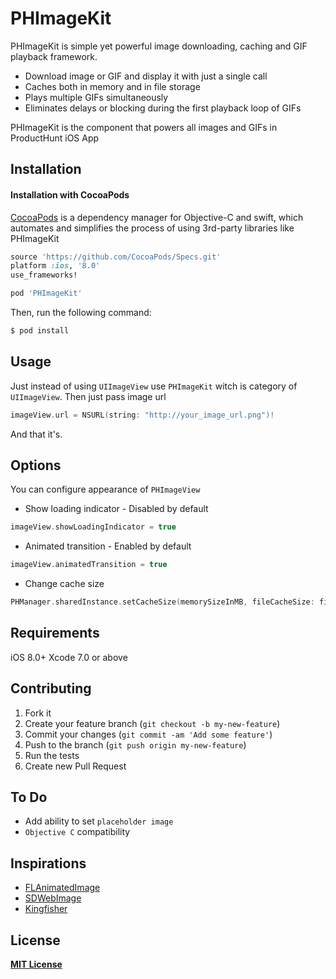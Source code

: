 # PHImageKit

PHImageKit is simple yet powerful image downloading, caching and GIF playback framework. 

- Download image or GIF and display it with just a single call
- Caches both in memory and in file storage
- Plays multiple GIFs simultaneously
- Eliminates delays or blocking during the first playback loop of GIFs

PHImageKit is the component that powers all images and GIFs in ProductHunt iOS App

## Installation

#### Installation with CocoaPods

[CocoaPods](http://cocoapods.org) is a dependency manager for Objective-C and swift, which automates and simplifies the process of using 3rd-party libraries like PHImageKit

``` ruby
source 'https://github.com/CocoaPods/Specs.git'
platform :ios, '8.0'
use_frameworks!

pod 'PHImageKit'
```

Then, run the following command:

``` bash
$ pod install
```

## Usage

Just instead of using `UIImageView` use `PHImageKit` witch is category of `UIImageView`. Then just pass image url

```swift
imageView.url = NSURL(string: "http://your_image_url.png")!
```

And that it's.

## Options

You can configure appearance of `PHImageView`

- Show loading indicator - Disabled by default
```swift
imageView.showLoadingIndicator = true
```
- Animated transition - Enabled by default
```swift
imageView.animatedTransition = true
```
- Change cache size
```swift
PHManager.sharedInstance.setCacheSize(memorySizeInMB, fileCacheSize: fileSizeInMB)
```

## Requirements

iOS 8.0+
Xcode 7.0 or above

## Contributing

1. Fork it
2. Create your feature branch (`git checkout -b my-new-feature`)
3. Commit your changes (`git commit -am 'Add some feature'`)
4. Push to the branch (`git push origin my-new-feature`)
5. Run the tests
6. Create new Pull Request

## To Do

- Add ability to set `placeholder image`
- `Objective C` compatibility

## Inspirations

- [FLAnimatedImage](https://github.com/Flipboard/FLAnimatedImage)
- [SDWebImage](https://github.com/rs/SDWebImage)
- [Kingfisher](https://github.com/onevcat/Kingfisher)

## License

**[MIT License](https://github.com/producthunt/PHImageKit/blob/master/LICENSE)**